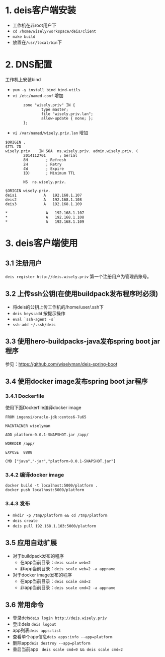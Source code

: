 # 1. deis客户端安装
- 工作机在非root用户下
- `cd /home/wisely/workspace/deis/client`
- `make build`
- 放置在`/usr/local/bin`下

# 2. DNS配置
工作机上安装bind
- `yum -y install bind bind-utils `
- `vi /etc/named.conf`
  增加
```
        zone "wisely.priv" IN {
                type master;
                file "wisely.priv.lan";
                allow-update { none; };
        };
```
- `vi /var/named/wisely.priv.lan`
  增加
```
$ORIGIN .
$TTL 7D
wisely.priv    IN SOA  ns.wisely.priv. admin.wisely.priv. (
        2014112701      ; Serial
        8H        ; Refresh
        2H        ; Retry
        4W        ; Expire
        1D)       ; Minimum TTL

        NS  ns.wisely.priv.

$ORIGIN wisely.priv.
deis1            A   192.168.1.107
deis2            A   192.168.1.108
deis3            A   192.168.1.109

*                 A   192.168.1.107
*                 A   192.168.1.108
*                 A   192.168.1.109
```
# 3. deis客户端使用

## 3.1 注册用户
`deis register http://deis.wisely.priv` 第一个注册用户为管理员账号。

## 3.2 上传ssh公钥(在使用buildpack发布程序时必须)
- 将deis的公钥上传工作机的/home/user/.ssh下
- `deis keys:add` 按提示操作
- ``eval `ssh-agent -s` ``
- `ssh-add ~/.ssh/deis`

## 3.3 使用hero-buildpacks-java发布spring boot jar程序
参见：https://github.com/wiselyman/deis-spring-boot

## 3.4 使用docker image发布spring boot jar程序

### 3.4.1 Dockerfile
使用下面Dockerfile编译docker image
```
FROM ingensi/oracle-jdk:centos6-7u65

MAINTAINER wiselyman

ADD platform-0.0.1-SNAPSHOT.jar /app/

WORKDIR /app/

EXPOSE  8888

CMD ["java","-jar","platform-0.0.1-SNAPSHOT.jar"]
```

### 3.4.2 编译docker image
```
docker build -t localhost:5000/platform .
docker push localhost:5000/platform
```

### 3.4.3 发布
- `mkdir -p /tmp/platform && cd /tmp/platform`
- `deis create`
- `deis pull 192.168.1.103:5000/platform`

## 3.5 应用自动扩展
- 对于buildpack发布的程序
  - 在app当前目录：`deis scale web=2`
  - 非app当前目录：`deis scale web=2 -a appname`
- 对于docker image发布的程序
  - 在app当前目录：`deis scale cmd=2`
  - 非app当前目录：`deis scale cmd=2 -a appname`

## 3.6 常用命令
- 登录deis`deis login http://deis.wisely.priv   `
- 登出deis `deis logout`
- app列表`deis apps:list`
- 查看单个app信息`deis apps:info --app=platform`
- 删除app`deis destroy --app=platform`
- 重启当前app ` deis scale cmd=0 && deis scale cmd=2`
